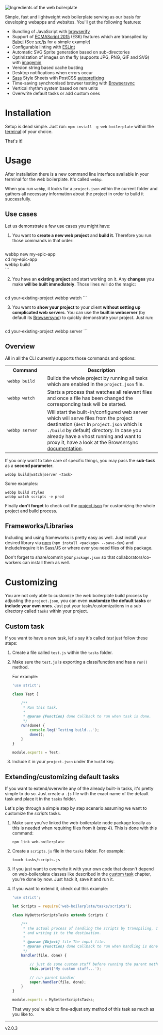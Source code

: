 ![Ingredients of the web boilerplate](https://mzdr.github.io/web-boilerplate/ingredients.png)

Simple, fast and lightweight web boilerplate serving as our basis for developing webapps and websites. You'll get the following features:

- Bundling of JavaScript with [browserify](http://browserify.org/)
- Support of [ECMAScript 2015](http://www.ecma-international.org/publications/standards/Ecma-262.htm) (ES6) features which are transpiled by [Babel](https://babeljs.io/) (See [src/js](src/js) for a simple example)
- Configurable linting with [ESLint](http://eslint.org/docs/user-guide/configuring)
- Automatic SVG Sprite generation based on sub-directories
- Optimization of images on the fly (supports JPG, PNG, GIF and SVG) with [imagemin](https://github.com/imagemin/imagemin)
- Version string based cache busting
- Desktop notifications when errors occur
- [Sass](http://sass-lang.com/) Style Sheets with PostCSS [autoprefixing](https://github.com/postcss/autoprefixer)
- Time-saving synchronised browser testing with [Browsersync](https://www.browsersync.io/)
- Vertical rhythm system based on rem units
- Overwrite default tasks or add custom ones

# Installation

Setup is dead simple. Just run: `npm install -g web-boilerplate` within the [terminal](https://en.wikipedia.org/wiki/Terminal_%28OS_X%29) of your choice.

That's it!

# Usage

After installation there is a new command line interface available in your terminal for the web boilerplate. It's called `webbp`.

When you run `webbp`, it looks for a `project.json` within the current folder and gathers all necessary information about the project in order to build it successfully.

## Use cases

Let us demonstrate a few use cases you might have:

1. You want to **create a new web project** and **build it**. Therefore you run those commands in that order:

    ```shell
webbp new my-epic-app  
cd my-epic-app  
webbp build  
    ```

2. You have an **existing project** and start working on it. Any **changes** you make **will be built immediately**. Those lines will do the magic:

    ```shell
cd your-existing-project
webbp watch
    ```

3. You want to **show your project** to your client **without setting up complicated web servers**. You can use the **built in webserver** (by default its [Browsersync](https://www.browsersync.io/)) to quickly demonstrate your project. Just run:

    ```shell
cd your-existing-project
webbp server
    ```

## Overview

All in all the CLI currently supports those commands and options:

<table>
    <tr>
        <th width="26%">Command</th>
        <th>Description</th>
    </tr>
    <tr>
        <td><code>webbp build</code></td>
        <td>Builds the whole project by running all tasks which are enabled in the <code>project.json</code> file.</td>
    </tr>
    <tr>
        <td><code>webbp watch</code></td>
        <td>Starts a process that watches all relevant files and once a file has been changed the corresponding task will be started.</td>
    </tr>
    <tr>
        <td><code>webbp server</code></td>
        <td>Will start the built-in/configured web server which will serve files from the project destination (<code>dest</code> in <code>project.json</code> which is <code>./build</code> by default) directory. In case you already have a vhost running and want to proxy it, have a look at the Browsersync <a href="https://www.browsersync.io/docs/options/">documentation</a>.</td>
    </tr>
</table>

If you only want to take care of specific things, you may pass the **sub-task** as a **second parameter**.

```shell
webbp build|watch|server <task>
```

Some examples:

```shell
webbp build styles
webbp watch scripts -e prod
```

Finally **don't forget** to check out the [project.json](project.json) for customizing the whole project and build process.

## Frameworks/Libraries

Including and using frameworks is pretty easy as well. Just install your desired library via [npm](https://www.npmjs.com/) (`npm install <package> --save-dev`) and include/require it in Sass/JS or where ever you need files of this package.

Don't forget to share/commit your `package.json` so that collaborators/co-workers can install them as well.

# Customizing

You are not only able to customize the web boilerplate build process by adjusting the `project.json`, you can even **customize the default tasks** or **include your own ones**. Just put your tasks/customizations in a sub directory called `tasks` within your project.

## Custom task
<a name="/customizing/custom-task"></a>

If you want to have a new task, let's say it's called *test* just follow these steps:

1. Create a file called `test.js` within the `tasks` folder.
2. Make sure the `test.js` is exporting a class/function and has a `run()` method.

    For example:

    ```javascript
    'use strict';

    class Test {

        /**
         * Run this task.
         *
         * @param {Function} done Callback to run when task is done.
         */
        run(done) {
            console.log('Testing build...');
            done();
        }
    }

    module.exports = Test;
    ```
3. Include it in your `project.json` under the `build` key.

## Extending/customizing default tasks

If you want to extend/overwrite any of the already built-in tasks, it's pretty simple to do so. Just create a `.js` file with the exact name of the default task and place it in the `tasks` folder.

Let's play through a simple step by step scenario assuming we want to customize the *scripts* tasks.

1. Make sure you've linked the web-boilerplate node package locally as this is needed when requiring files from it (*step 4*). This is done with this command:

    `npm link web-boilerplate`

2. Create a `scripts.js` file in the `tasks` folder. For example:

    `touch tasks/scripts.js`

3. If you just want to overwrite it with your own code that doesn't depend on web-boilerplate classes like described in the [custom task](#/customizing/custom-task) chapter, you're done by now. Just hack it, save it and run it.

4. If you want to extend it, check out this example:

    ```javascript
    'use strict';

    let Scripts = require('web-boilerplate/tasks/scripts');

    class MyBetterScriptsTasks extends Scripts {

        /**
         * The actual process of handling the scripts by transpiling, compressing
         * and writing it to the destination.
         *
         * @param {Object} file The input file.
         * @param {Function} done Callback to run when handling is done.
         */
        handler(file, done) {

            // just do some custom stuff before running the parent method
            this.print('My custom stuff...');

            // run parent handler
            super.handler(file, done);
        }
    }

    module.exports = MyBetterScriptsTasks;
    ```

    That way you're able to fine-adjust any method of this task as much as you like to.


---
v2.0.3
